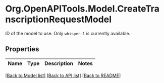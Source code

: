 # Org.OpenAPITools.Model.CreateTranscriptionRequestModel
ID of the model to use. Only `whisper-1` is currently available. 

## Properties

Name | Type | Description | Notes
------------ | ------------- | ------------- | -------------

[[Back to Model list]](../README.md#documentation-for-models) [[Back to API list]](../README.md#documentation-for-api-endpoints) [[Back to README]](../README.md)

